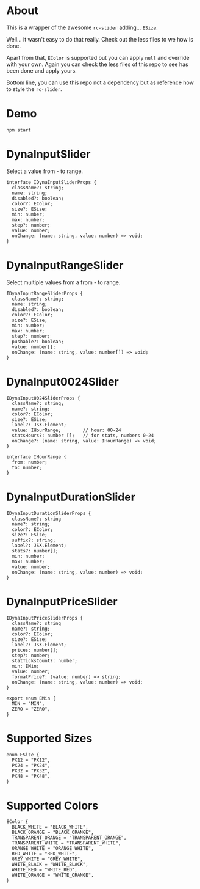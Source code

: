 # About

This is a wrapper of the awesome `rc-slider` adding... `ESize`.

Well... it wasn't easy to do that really. Check out the less files to we how is done.

Apart from that, `EColor` is supported but you can apply `null` and override with your own. Again you can check the less files of this repo to see has been done and apply yours. 

Bottom line, you can use this repo not a dependency but as reference how to style the `rc-slider`.

# Demo

`npm start`

# DynaInputSlider

Select a value from - to range.

```
interface IDynaInputSliderProps {
  className?: string;
  name: string;
  disabled?: boolean;
  color?: EColor;
  size?: ESize;
  min: number;
  max: number;
  step?: number;
  value: number;
  onChange: (name: string, value: number) => void;
}
```

# DynaInputRangeSlider

Select multiple values from a from - to range.

```
IDynaInputRangeSliderProps {
  className?: string;
  name: string;
  disabled?: boolean;
  color?: EColor;
  size?: ESize;
  min: number;
  max: number;
  step?: number;
  pushable?: boolean;
  value: number[];
  onChange: (name: string, value: number[]) => void;
}
```

# DynaInput0024Slider

```
IDynaInput0024SliderProps {
  className?: string;
  name?: string;
  color?: EColor;
  size?: ESize;
  label?: JSX.Element;
  value: IHourRange;        // hour: 00-24
  statsHours?: number [];   // for stats, numbers 0-24
  onChange?: (name: string, value: IHourRange) => void;
}

interface IHourRange {
  from: number;
  to: number;
}
```

# DynaInputDurationSlider

```
IDynaInputDurationSliderProps {
  className?: string
  name?: string;
  color?: EColor;
  size?: ESize;
  suffix?: string;
  label?: JSX.Element;
  stats?: number[];
  min: number;
  max: number;
  value: number;
  onChange: (name: string, value: number) => void;
}
```

# DynaInputPriceSlider

```
IDynaInputPriceSliderProps {
  className?: string
  name?: string;
  color?: EColor;
  size?: ESize;
  label?: JSX.Element;
  prices: number[];
  step?: number;
  statTicksCount?: number;
  min: EMin;
  value: number;
  formatPrice?: (value: number) => string;
  onChange: (name: string, value: number) => void;
}

export enum EMin {
  MIN = "MIN",
  ZERO = "ZERO",
}
```

# Supported Sizes

```
enum ESize {
  PX12 = "PX12",
  PX24 = "PX24",
  PX32 = "PX32",
  PX48 = "PX48",
}
```

# Supported Colors

```
EColor {
  BLACK_WHITE = "BLACK_WHITE",
  BLACK_ORANGE = "BLACK_ORANGE",
  TRANSPARENT_ORANGE = "TRANSPARENT_ORANGE",
  TRANSPARENT_WHITE = "TRANSPARENT_WHITE",
  ORANGE_WHITE = "ORANGE_WHITE",
  RED_WHITE = "RED_WHITE",
  GREY_WHITE = "GREY_WHITE",
  WHITE_BLACK = "WHITE_BLACK",
  WHITE_RED = "WHITE_RED",
  WHITE_ORANGE = "WHITE_ORANGE",
}
```

